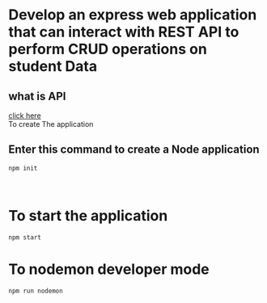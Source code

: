 # Develop an express web application that can interact with REST API to perform CRUD operations on student Data
## what is API
<a href="https://www.codecademy.com/article/what-is-rest">click here</a>
</br>
To create The application
</br>
## Enter  this command to create a Node application
    npm init
    
</br>

# To start  the application

```
npm start
```
# To nodemon developer mode
```
npm run nodemon
```
